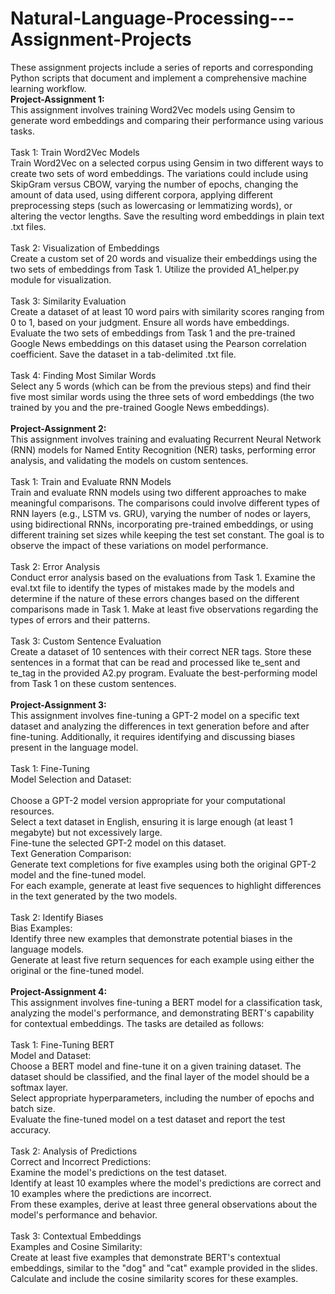 # Natural-Language-Processing---Assignment-Projects
These assignment projects include a series of reports and corresponding Python scripts that document and implement a comprehensive machine learning workflow. <br>
__Project-Assignment 1:__ <br>
This assignment involves training Word2Vec models using Gensim to generate word embeddings and comparing their performance using various tasks. <br>
<br>
Task 1: Train Word2Vec Models <br>
Train Word2Vec on a selected corpus using Gensim in two different ways to create two sets of word embeddings. The variations could include using SkipGram versus CBOW, varying the number of epochs, changing the amount of data used, using different corpora, applying different preprocessing steps (such as lowercasing or lemmatizing words), or altering the vector lengths. Save the resulting word embeddings in plain text .txt files. <br>
<br>
Task 2: Visualization of Embeddings <br>
Create a custom set of 20 words and visualize their embeddings using the two sets of embeddings from Task 1. Utilize the provided A1_helper.py module for visualization. <br>
<br>
Task 3: Similarity Evaluation <br>
Create a dataset of at least 10 word pairs with similarity scores ranging from 0 to 1, based on your judgment. Ensure all words have embeddings. Evaluate the two sets of embeddings from Task 1 and the pre-trained Google News embeddings on this dataset using the Pearson correlation coefficient. Save the dataset in a tab-delimited .txt file. <br>
<br>
Task 4: Finding Most Similar Words <br>
Select any 5 words (which can be from the previous steps) and find their five most similar words using the three sets of word embeddings (the two trained by you and the pre-trained Google News embeddings). <br>
<br>
__Project-Assignment 2:__ <br>
This assignment involves training and evaluating Recurrent Neural Network (RNN) models for Named Entity Recognition (NER) tasks, performing error analysis, and validating the models on custom sentences. <br>
<br> 
Task 1: Train and Evaluate RNN Models <br>
Train and evaluate RNN models using two different approaches to make meaningful comparisons. The comparisons could involve different types of RNN layers (e.g., LSTM vs. GRU), varying the number of nodes or layers, using bidirectional RNNs, incorporating pre-trained embeddings, or using different training set sizes while keeping the test set constant. The goal is to observe the impact of these variations on model performance. <br>
<br>
Task 2: Error Analysis <br>
Conduct error analysis based on the evaluations from Task 1. Examine the eval.txt file to identify the types of mistakes made by the models and determine if the nature of these errors changes based on the different comparisons made in Task 1. Make at least five observations regarding the types of errors and their patterns. <br>
<br>
Task 3: Custom Sentence Evaluation <br>
Create a dataset of 10 sentences with their correct NER tags. Store these sentences in a format that can be read and processed like te_sent and te_tag in the provided A2.py program. Evaluate the best-performing model from Task 1 on these custom sentences. <br>
<br>
__Project-Assignment 3:__ <br>
This assignment involves fine-tuning a GPT-2 model on a specific text dataset and analyzing the differences in text generation before and after fine-tuning. Additionally, it requires identifying and discussing biases present in the language model.<br>
<br>
Task 1: Fine-Tuning <br>
Model Selection and Dataset:<br>
<br>
Choose a GPT-2 model version appropriate for your computational resources. <br>
Select a text dataset in English, ensuring it is large enough (at least 1 megabyte) but not excessively large. <br>
Fine-tune the selected GPT-2 model on this dataset. <br>
Text Generation Comparison: <br>
Generate text completions for five examples using both the original GPT-2 model and the fine-tuned model. <br>
For each example, generate at least five sequences to highlight differences in the text generated by the two models. <br>
<br>
Task 2: Identify Biases <br>
Bias Examples:<br>
Identify three new examples that demonstrate potential biases in the language models. <br>
Generate at least five return sequences for each example using either the original or the fine-tuned model. <br>
<br>
__Project-Assignment 4:__ <br>
This assignment involves fine-tuning a BERT model for a classification task, analyzing the model's performance, and demonstrating BERT's capability for contextual embeddings. The tasks are detailed as follows:<br>
<br>
Task 1: Fine-Tuning BERT <br>
Model and Dataset:<br>
Choose a BERT model and fine-tune it on a given training dataset. The dataset should be classified, and the final layer of the model should be a softmax layer. <br>
Select appropriate hyperparameters, including the number of epochs and batch size. <br>
Evaluate the fine-tuned model on a test dataset and report the test accuracy. <br>
<br>
Task 2: Analysis of Predictions <br>
Correct and Incorrect Predictions: <br>
Examine the model's predictions on the test dataset. <br>
Identify at least 10 examples where the model's predictions are correct and 10 examples where the predictions are incorrect. <br>
From these examples, derive at least three general observations about the model's performance and behavior. <br> 
<br>
Task 3: Contextual Embeddings <br>
Examples and Cosine Similarity: <br>
Create at least five examples that demonstrate BERT's contextual embeddings, similar to the "dog" and "cat" example provided in the slides. <br>
Calculate and include the cosine similarity scores for these examples. <br>
